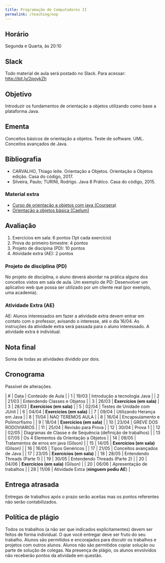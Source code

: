```yaml
---
title: Programação de Computadores II
permalink: /teaching/oop
---
```


## Horário

Segunda e Quarta, às 20:10

## Slack

Todo material de aula será postado no Slack. Para acessar: http://bit.ly/2poykZh

## Objetivo

Introduzir os fundamentos de orientação a objetos utilizando como base a plataforma Java.


## Ementa

Conceitos básicos de orientação a objetos. Teste de software. UML. Conceitos avançados de Java.


## Bibliografia

- CARVALHO, Thiago leite. Orientação a Objetos. Orientação a Objetos edição. Casa do código, 2017.
- Silveira, Paulo; TURINI, Rodrigo. Java 8 Prático. Casa do código, 2015.

### Material extra

- [Curso de orientação a objetos com java (Coursera)](https://www.coursera.org/learn/orientacao-a-objetos-com-java)
- [Orientação a objetos básica (Caelum)](https://www.caelum.com.br/apostila-java-orientacao-objetos/orientacao-a-objetos-basica/)

## Avaliação

1. Exercícios em sala: 6 pontos (1pt cada exercício)
2. Prova do primeiro bimestre: 4 pontos
3. Projeto de discipina (PD): 10 pontos
4. Atividade extra (AE): 2 pontos

### Projeto de disciplina (PD)

No projeto de disciplina, o aluno deverá abordar na prática alguns dos conceitos vistos em sala de aula. Um exemplo de PD: Desenvolver um aplicativo web que possa ser utilizado por um cliente real (por exemplo, uma academia).

### Atividade Extra (AE)

AE: Alunos interessados em fazer a atividade extra devem entrar em contato com o professor, avisando o interesse, até o dia 16/04. As instruções da atividade extra será passada para o aluno interessado. A atividade extra é individual.

## Nota final

Soma de todas as atividades dividido por dois.

## Cronograma

Passível de alterações.

| # | Data  | Conteúdo de Aula                        |
| 1 | 19/03 | Introdução a tecnologia Java            |
| 2 | 21/03 | Entendendo Classes e Objetos            |
| 3 | 26/03 | **Exercícios (em sala)**                |
| 3 | 28/03 | **Exercícios (em sala)**                |
| 5 | 02/04 | Testes de Unidade com JUnit             |
| 6 | 04/04 | **Exercícios (em sala)**                |
| 7 | 09/04 | Utilizando Herança em Java              |
| 8 | 11/04 | NAO TEREMOS AULA                        |
| 8 | 16/04 | Encapsulamento e Polimorfismo           |
| 9 | 18/04 | **Exercícios (em sala)**                |
| 10 | 23/04 | GREVE DOS RODOVIARIOS                  |
| 11 | 25/04 | Revisão para Prova                     |
| 12 | 30/04 | Prova 1                                |
| 12 | 02/05 | Diagramas de Classe e de Sequência (definição de trabalhos)     |
| 13 | 07/05 | Os 4 Elementos da Orientação a Objetos |
| 14 | 09/05 | Tratamentos de erros em java (Gilson)  |
| 15 | 14/05 | **Exercícios (em sala)** (Gilson)      |
| 16 | 16/05 | Tipos Genéricos                        |
| 17 | 21/05 | Conceitos avançados de Java            |
| 17 | 23/05 | **Exercícios (em sala)**               |
| 18 | 28/05 | Entendendo Threads (Parte 1)           |
| 19 | 30/05 | Entendendo Threads (Parte 2)           |
| 20 | 04/06 | **Exercícios (em sala)**  (Gilson)     |
| 20 | 06/06 | Apresentação de trabalhos              |
| 28 | 11/06 | Atividade Extra (**ninguem pediu AE**) |


## Entrega atrasada

Entregas de trabalhos após o prazo serão aceitas mas os pontos referentes não serão contabilizados.

## Política de plágio

Todos os trabalhos (a não ser que indicados explicitamentes) devem ser feitos de forma individual. O que você entregar deve ser fruto do seu trabalho. Alunos são permitidos e encorajados para discutir os trabalhos e projetos com outros alunos. Alunos não são permitidos copiar solução ou parte de solução de colegas. Na presença de plágio, os alunos envolvidos não receberão pontos da atividade em questão.
